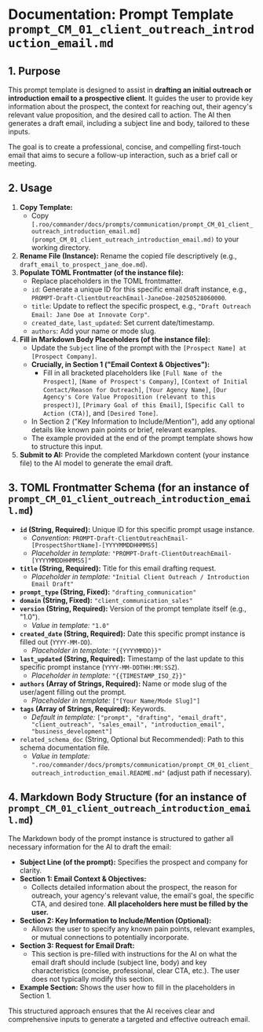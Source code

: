 # Documentation: Prompt Template `prompt_CM_01_client_outreach_introduction_email.md`

## 1. Purpose

This prompt template is designed to assist in **drafting an initial outreach or introduction email to a prospective client**. It guides the user to provide key information about the prospect, the context for reaching out, their agency's relevant value proposition, and the desired call to action. The AI then generates a draft email, including a subject line and body, tailored to these inputs.

The goal is to create a professional, concise, and compelling first-touch email that aims to secure a follow-up interaction, such as a brief call or meeting.

## 2. Usage

1.  **Copy Template:**
    *   Copy `[.roo/commander/docs/prompts/communication/prompt_CM_01_client_outreach_introduction_email.md](prompt_CM_01_client_outreach_introduction_email.md)` to your working directory.
2.  **Rename File (Instance):** Rename the copied file descriptively (e.g., `draft_email_to_prospect_jane_doe.md`).
3.  **Populate TOML Frontmatter (of the instance file):**
    *   Replace placeholders in the TOML frontmatter.
    *   `id`: Generate a unique ID for this specific email draft instance, e.g., `PROMPT-Draft-ClientOutreachEmail-JaneDoe-20250528060000`.
    *   `title`: Update to reflect the specific prospect, e.g., `"Draft Outreach Email: Jane Doe at Innovate Corp"`.
    *   `created_date`, `last_updated`: Set current date/timestamp.
    *   `authors`: Add your name or mode slug.
4.  **Fill in Markdown Body Placeholders (of the instance file):**
    *   Update the `Subject` line of the prompt with the `[Prospect Name] at [Prospect Company]`.
    *   **Crucially, in Section 1 ("Email Context & Objectives"):**
        *   Fill in all bracketed placeholders like `[Full Name of the Prospect]`, `[Name of Prospect's Company]`, `[Context of Initial Contact/Reason for Outreach]`, `[Your Agency Name]`, `[Our Agency's Core Value Proposition (relevant to this prospect)]`, `[Primary Goal of this Email]`, `[Specific Call to Action (CTA)]`, and `[Desired Tone]`.
    *   In Section 2 ("Key Information to Include/Mention"), add any optional details like known pain points or brief, relevant examples.
    *   The example provided at the end of the prompt template shows how to structure this input.
5.  **Submit to AI:** Provide the completed Markdown content (your instance file) to the AI model to generate the email draft.

## 3. TOML Frontmatter Schema (for an instance of `prompt_CM_01_client_outreach_introduction_email.md`)

*   **`id` (String, Required):** Unique ID for this specific prompt usage instance.
    *   *Convention:* `PROMPT-Draft-ClientOutreachEmail-[ProspectShortName]-[YYYYMMDDHHMMSS]`
    *   *Placeholder in template:* `"PROMPT-Draft-ClientOutreachEmail-[YYYYMMDDHHMMSS]"`
*   **`title` (String, Required):** Title for this email drafting request.
    *   *Placeholder in template:* `"Initial Client Outreach / Introduction Email Draft"`
*   **`prompt_type` (String, Fixed):** `"drafting_communication"`
*   **`domain` (String, Fixed):** `"client_communication_sales"`
*   **`version` (String, Required):** Version of the prompt template itself (e.g., "1.0").
    *   *Value in template:* `"1.0"`
*   **`created_date` (String, Required):** Date this specific prompt instance is filled out (`YYYY-MM-DD`).
    *   *Placeholder in template:* `"{{YYYYMMDD}}"`
*   **`last_updated` (String, Required):** Timestamp of the last update to this specific prompt instance (`YYYY-MM-DDTHH:MM:SSZ`).
    *   *Placeholder in template:* `"{{TIMESTAMP_ISO_Z}}"`
*   **`authors` (Array of Strings, Required):** Name or mode slug of the user/agent filling out the prompt.
    *   *Placeholder in template:* `["[Your Name/Mode Slug]"]`
*   **`tags` (Array of Strings, Required):** Keywords.
    *   *Default in template:* `["prompt", "drafting", "email_draft", "client_outreach", "sales_email", "introduction_email", "business_development"]`
*   `related_schema_doc` (String, Optional but Recommended): Path to this schema documentation file.
    *   *Value in template:* `".roo/commander/docs/prompts/communication/prompt_CM_01_client_outreach_introduction_email.README.md"` (adjust path if necessary).

## 4. Markdown Body Structure (for an instance of `prompt_CM_01_client_outreach_introduction_email.md`)

The Markdown body of the prompt instance is structured to gather all necessary information for the AI to draft the email:

*   **Subject Line (of the prompt):** Specifies the prospect and company for clarity.
*   **Section 1: Email Context & Objectives:**
    *   Collects detailed information about the prospect, the reason for outreach, your agency's relevant value, the email's goal, the specific CTA, and desired tone. **All placeholders here must be filled by the user.**
*   **Section 2: Key Information to Include/Mention (Optional):**
    *   Allows the user to specify any known pain points, relevant examples, or mutual connections to potentially incorporate.
*   **Section 3: Request for Email Draft:**
    *   This section is pre-filled with instructions for the AI on what the email draft should include (subject line, body) and key characteristics (concise, professional, clear CTA, etc.). The user does not typically modify this section.
*   **Example Section:** Shows the user how to fill in the placeholders in Section 1.

This structured approach ensures that the AI receives clear and comprehensive inputs to generate a targeted and effective outreach email.